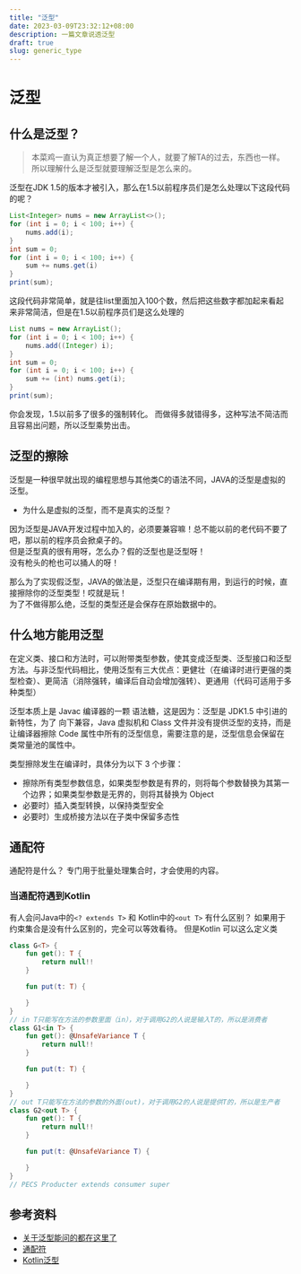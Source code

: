 ```yaml
---
title: "泛型"
date: 2023-03-09T23:32:12+08:00
description: 一篇文章说透泛型
draft: true
slug: generic_type
---
```


# 泛型

## 什么是泛型？
> 本菜鸡一直认为真正想要了解一个人，就要了解TA的过去，东西也一样。  
> 所以理解什么是泛型就要理解泛型是怎么来的。 

泛型在JDK 1.5的版本才被引入，那么在1.5以前程序员们是怎么处理以下这段代码的呢？
```java
List<Integer> nums = new ArrayList<>();
for (int i = 0; i < 100; i++) {
    nums.add(i);
}
int sum = 0;
for (int i = 0; i < 100; i++) {
    sum += nums.get(i)
}
print(sum);
```
这段代码非常简单，就是往list里面加入100个数，然后把这些数字都加起来看起来非常简洁，但是在1.5以前程序员们是这么处理的
```java
List nums = new ArrayList();
for (int i = 0; i < 100; i++) {
    nums.add((Integer) i);
}
int sum = 0;
for (int i = 0; i < 100; i++) {
    sum += (int) nums.get(i);
}
print(sum);
```
你会发现，1.5以前多了很多的强制转化。
而做得多就错得多，这种写法不简洁而且容易出问题，所以泛型乘势出击。

## 泛型的擦除
泛型是一种很早就出现的编程思想与其他类C的语法不同，JAVA的泛型是虚拟的泛型。  
- 为什么是虚拟的泛型，而不是真实的泛型？

因为泛型是JAVA开发过程中加入的，必须要兼容嘛！总不能以前的老代码不要了吧，那以前的程序员会掀桌子的。  
但是泛型真的很有用呀，怎么办？假的泛型也是泛型呀！  
没有枪头的枪也可以捅人的呀！  

那么为了实现假泛型，JAVA的做法是，泛型只在编译期有用，到运行的时候，直接擦除你的泛型类型！哎就是玩！  
为了不做得那么绝，泛型的类型还是会保存在原始数据中的。

## 什么地方能用泛型
在定义类、接口和方法时，可以附带类型参数，使其变成泛型类、泛型接口和泛型方法。与非泛型代码相比，使用泛型有三大优点：更健壮（在编译时进行更强的类型检查）、更简洁（消除强转，编译后自动会增加强转）、更通用（代码可适用于多种类型）

泛型本质上是 Javac 编译器的一颗 语法糖，这是因为：泛型是 JDK1.5 中引进的新特性，为了 向下兼容，Java 虚拟机和 Class 文件并没有提供泛型的支持，而是让编译器擦除 Code 属性中所有的泛型信息，需要注意的是，泛型信息会保留在类常量池的属性中。

类型擦除发生在编译时，具体分为以下 3 个步骤：

- 擦除所有类型参数信息，如果类型参数是有界的，则将每个参数替换为其第一个边界；如果类型参数是无界的，则将其替换为 Object
- 必要时）插入类型转换，以保持类型安全
- 必要时）生成桥接方法以在子类中保留多态性 

## 通配符
通配符是什么？
专门用于批量处理集合时，才会使用的内容。

### 当通配符遇到Kotlin
有人会问Java中的`<? extends T>` 和 Kotlin中的`<out T>` 有什么区别？
如果用于约束集合是没有什么区别的，完全可以等效看待。
但是Kotlin 可以这么定义类
```kotlin
class G<T> {
    fun get(): T {
        return null!!
    }

    fun put(t: T) {

    }
}
// in T只能写在方法的参数里面（in），对于调用G2的人说是输入T的，所以是消费者
class G1<in T> {
    fun get(): @UnsafeVariance T {
        return null!!
    }

    fun put(t: T) {

    }
}
// out T只能写在方法的参数的外面(out)，对于调用G2的人说是提供T的，所以是生产者
class G2<out T> {
    fun get(): T {
        return null!!
    }

    fun put(t: @UnsafeVariance T) {

    }
}
// PECS Producter extends consumer super

```

## 参考资料
- [关于泛型能问的都在这里了](https://juejin.cn/post/6888345234653052941)
- [通配符](https://developer.aliyun.com/article/640124)
- [Kotlin泛型](https://www.kotlincn.net/docs/reference/generics.html)